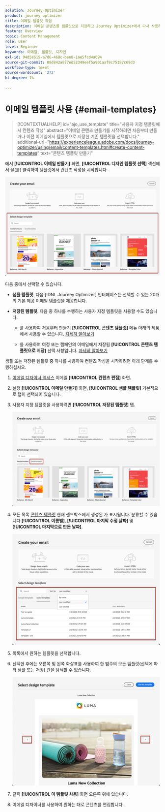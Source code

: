 ```yaml
---
solution: Journey Optimizer
product: journey optimizer
title: 이메일 템플릿 작업
description: 이메일 콘텐츠를 템플릿으로 저장하고 Journey Optimizer에서 다시 사용하는 방법을 알아봅니다
feature: Overview
topic: Content Management
role: User
level: Beginner
keywords: 이메일, 템플릿, 디자인
exl-id: 94d5e615-a7d6-468c-bee8-1ae5fcd4a694
source-git-commit: 08d842a877ed52349eef5a901aaf9c75187c69d3
workflow-type: tm+mt
source-wordcount: '272'
ht-degree: 1%

---
```


# 이메일 템플릿 사용 {#email-templates}

>[!CONTEXTUALHELP]
>id="ajo_use_template"
>title="사용자 지정 템플릿에서 컨텐츠 작성"
>abstract="이메일 콘텐츠 만들기를 시작하려면 처음부터 만들거나 이전 이메일에서 템플릿으로 저장한 기존 템플릿을 선택합니다."
>additional-url="https://experienceleague.adobe.com/docs/journey-optimizer/using/email/content-templates.html#create-content-templates" text="콘텐츠 템플릿 만들기"

에서 **[!UICONTROL 이메일 만들기]** 화면, **[!UICONTROL 디자인 템플릿 선택]** 섹션에서 을(를) 클릭하여 템플릿에서 컨텐츠 작성을 시작합니다.

![](assets/email_designer-templates.png)

다음 중에서 선택할 수 있습니다.

* **샘플 템플릿**. 다음 [!DNL Journey Optimizer] 인터페이스는 선택할 수 있는 20개의 기본 제공 이메일 템플릿을 제공합니다.

* **저장된 템플릿**. 다음 중 하나를 수행하는 사용자 지정 템플릿을 사용할 수도 있습니다.

   * 를 사용하여 처음부터 만들기 **[!UICONTROL 콘텐츠 템플릿]** 메뉴 아래의 제품에서 사용할 수 있습니다. [자세히 알아보기](content-templates.md#create-template-from-scratch)

   * 를 사용하여 여정 또는 캠페인의 이메일에서 저장됨 **[!UICONTROL 콘텐츠 템플릿으로 저장]** 선택 사항입니다. [자세히 알아보기](content-templates.md#save-as-template)

샘플 또는 저장된 템플릿 중 하나를 사용하여 컨텐츠 작성을 시작하려면 아래 단계를 수행하십시오.

1. [이메일 디자이너 액세스](get-started-email-design.md) 이메일 **[!UICONTROL 컨텐츠 편집]** 화면.

1. 설정 **[!UICONTROL 이메일 만들기]** 화면, **[!UICONTROL 샘플 템플릿]** 기본적으로 탭이 선택되어 있습니다.

1. 사용자 지정 템플릿을 사용하려면 **[!UICONTROL 저장된 템플릿]** 탭.

   ![](assets/email_designer-saved-templates-tab.png)

1. 모든 목록 [콘텐츠 템플릿](content-templates.md#create-content-templates) 현재 샌드박스에서 생성된 가 표시됩니다. 분류할 수 있습니다 **[!UICONTROL 이름별]**, **[!UICONTROL 마지막 수정 날짜]** 및 **[!UICONTROL 마지막으로 만든 날짜]**.

   ![](assets/email_designer-saved-templates-filter.png)

1. 목록에서 원하는 템플릿을 선택합니다.

1. 선택한 후에는 오른쪽 및 왼쪽 화살표를 사용하여 한 범주의 모든 템플릿(선택에 따라 샘플 또는 저장) 간을 탐색할 수 있습니다.

   ![](assets/email_designer-saved-templates-navigate.png)

1. 클릭 **[!UICONTROL 이 템플릿 사용]** 화면 오른쪽 위에 있습니다.

1. 이메일 디자이너를 사용하여 원하는 대로 콘텐츠를 편집합니다.
